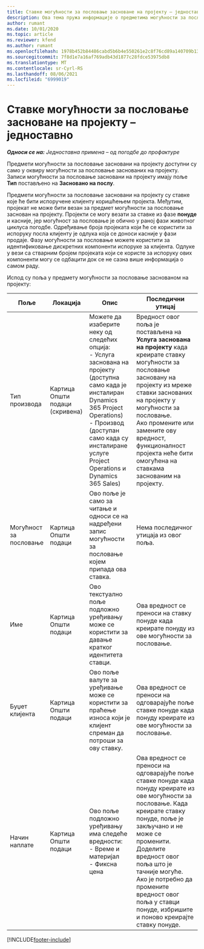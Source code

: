 ```yaml
---
title: Ставке могућности за пословање засноване на пројекту – једноставно
description: Ова тема пружа информације о предметима могућности за пословање заснованим на пројекту. (Pro)
author: rumant
ms.date: 10/01/2020
ms.topic: article
ms.reviewer: kfend
ms.author: rumant
ms.openlocfilehash: 1978b452b84486cabd5b6b4e550261e2c8f76cd89a140709b137ac184c8967c1
ms.sourcegitcommit: 7f8d1e7a16af769adb43d1877c28fdce53975db8
ms.translationtype: MT
ms.contentlocale: sr-Cyrl-RS
ms.lasthandoff: 08/06/2021
ms.locfileid: "6999019"
---
```

# <a name="project-based-opportunity-lines---lite"></a>Ставке могућности за пословање засноване на пројекту – једноставно

_**Односи се на:** Једноставна примена – од погодбе до профактуре_

Предмети могућности за пословање засновани на пројекту доступни су само у оквиру могућности за пословање заснованих на пројекту. Записи могућности за пословање засновани на пројекту имају поље **Тип** постављено на **Засновано на послу**.

Предмети могућности за пословање засновани на пројекту су ставке које ће бити испоручене клијенту коришћењем пројекта. Међутим, пројекат не може бити везан за предмет могућности за пословање заснован на пројекту. Пројекти се могу везати за ставке из фазе **понуде** и касније, јер могућност за пословање је обично у раној фази животног циклуса погодбе. Одређивање броја пројеката који ће се користити за испоруку посла клијенту је одлука која се доноси касније у фази продаје. Фазу могућности за пословање можете користити за идентификовање дискретних компоненти испоруке за клијента. Одлуке у вези са стварним бројем пројеката који се користе за испоруку ових компоненти могу се одбацити док се не сазна више информација о самом раду.

Испод су поља у предмету могућности за пословање заснованом на пројекту:

| **Поље** | **Локација** | **Опис** | **Последични утицај** |
| --- | --- | --- | --- |
| Тип производа | Картица Општи подаци (скривена) | Можете да изаберите неку од следећих опција:</br>- Услуга заснована на пројекту (доступна само када је инсталиран Dynamics 365 Project Operations)</br>- Производ (доступан само када су инсталиране услуге Project Operations и Dynamics 365 Sales) | Вредност овог поља је постављена на **Услуга заснована на пројекту** када креирате ставку могућности за пословање засновану на пројекту из мреже ставки заснованих на пројекту у могућности за пословање. <br> Ако промените или замените ову вредност, функционалност пројекта неће бити омогућена на ставкама заснованим на пројекту. |
| Могућност за пословање | Картица Општи подаци | Ово поље је само за читање и односи се на надређени запис могућности за пословање којем припада ова ставка. | Нема последичног утицаја из овог поља. |
| Име | Картица Општи подаци | Ово текстуално поље подложно уређивању може се користити за давање кратког идентитета ставци. | Ова вредност се преноси на ставку понуде када креирате понуду из ове могућности за пословање. |
| Буџет клијента | Картица Општи подаци | Ово поље валуте за уређивање може се користити за праћење износа који је клијент спреман да потроши за ову ставку. | Ова вредност се преноси на одговарајуће поље ставке понуде када понуду креирате из ове могућности за пословање. |
| Начин наплате | Картица Општи подаци | Ово поље подложно уређивању има следеће вредности:</br>- Време и материјал</br>- Фиксна цена | Ова вредност се преноси на одговарајуће поље ставке понуде када понуду креирате из ове могућности за пословање. Када креирате ставку понуде, поље је закључано и не може се променити. Доделите вредност овог поља што је тачније могуће. Ако је потребно да промените вредност овог поља у ставци понуде, избришите и поново креирајте ставку понуде. |


[!INCLUDE[footer-include](../../includes/footer-banner.md)]